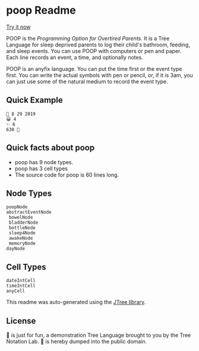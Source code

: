 # poop Readme

[Try it now](https://jtree.treenotation.org/designer/#standard%20poop)

POOP is the *Programming Option for Overtired Parents*. It is a Tree Language for sleep deprived parents to log their child's bathroom, feeding, and sleep events. You can use POOP with computers or pen and paper. Each line records an event, a time, and optionally notes.

POOP is an anyfix language. You can put the time first or the event type first. You can write the actual symbols with pen or pencil, or, if it is 3am, you can just use some of the natural medium to record the event type.

## Quick Example

    🌄 8 29 2019
    😀 4
    ✨ 6
    630 💩


## Quick facts about poop

- poop has 9 node types.
- poop has 3 cell types
- The source code for poop is 60 lines long.

## Node Types

    poopNode
    abstractEventNode
     bowelNode
     bladderNode
     bottleNode
     sleep4Node
     awakeNode
     memoryNode
    dayNode

## Cell Types

    dateIntCell
    timeIntCell
    anyCell

This readme was auto-generated using the [JTree library](https://github.com/treenotation/jtree).

## License

💩 is just for fun, a demonstration Tree Language brought to you by the Tree Notation Lab. 💩 is hereby dumped into the public domain.

